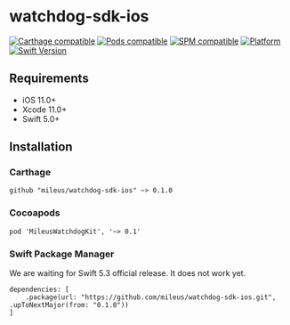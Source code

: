 # watchdog-sdk-ios

[![Carthage compatible](https://img.shields.io/badge/Carthage-compatible-4BC51D.svg?style=flat)](https://github.com/Carthage/Carthage)
[![Pods compatible](https://img.shields.io/cocoapods/v/MileusWatchdogKit.svg?style=flat)](https://cocoapods.org/pods/MileusKit)
[![SPM compatible](https://img.shields.io/badge/SPM-supported-DE5C43.svg?style=flat)](https://swift.org/package-manager)
[![Platform](https://img.shields.io/cocoapods/p/LFAlertController.svg?style=flat)](https://github.com/skoumalcz)
[![Swift Version](https://img.shields.io/badge/swift-5.1-orange.svg)](https://swift.org/)

## Requirements

* iOS 11.0+
* Xcode 11.0+
* Swift 5.0+

## Installation

### Carthage

```
github "mileus/watchdog-sdk-ios" ~> 0.1.0
```

### Cocoapods

```
pod 'MileusWatchdogKit', '~> 0.1'
```

### Swift Package Manager
We are waiting for Swift 5.3 official release. It does not work yet.

```
dependencies: [
    .package(url: "https://github.com/mileus/watchdog-sdk-ios.git", .upToNextMajor(from: "0.1.0"))
]
```
